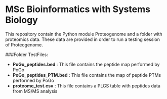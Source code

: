 # MSc Bioinformatics with Systems Biology
This repository contain the Python module Proteogenome and a folder with proteomics data. These data are provided in order to run a testing session of Proteogenome.

###Folder TestFiles:
- **PoGo_peptides.bed**      :  This file contains the peptide map performed by PoGo
- **PoGo_peptides_PTM.bed**  :  This file contains the map of peptide PTMs performed by PoGo
- **proteome_test.csv**      :  This file contains a PLGS table with peptides data from MS/MS analysis
